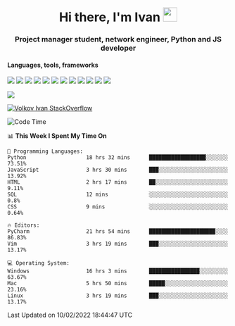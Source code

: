 <h1 align="center">Hi there, I'm Ivan <img src="https://github.com/blackcater/blackcater/blob/main/images/Hi.gif" height="32"></h1>
<h3 align="center">Project manager student, network engineer, Python and JS developer</h3>

<h4>Languages, tools, frameworks</h5>
<p float="left">
<img src="https://img.shields.io/badge/python-3670A0?style=for-the-badge&logo=python&logoColor=ffdd54">
<img src="https://img.shields.io/badge/django-%23092E20.svg?style=for-the-badge&logo=django&logoColor=white">
<img src="https://img.shields.io/badge/postgres-%23316192.svg?style=for-the-badge&logo=postgresql&logoColor=white">
<img src="https://img.shields.io/badge/pycharm-143?style=for-the-badge&logo=pycharm&logoColor=black&color=black&labelColor=green">
<img src="https://img.shields.io/badge/VIM-%2311AB00.svg?style=for-the-badge&logo=vim&logoColor=white">
<img src="https://img.shields.io/badge/Debian-D70A53?style=for-the-badge&logo=debian&logoColor=white">
<img src="https://img.shields.io/badge/Fedora-294172?style=for-the-badge&logo=fedora&logoColor=white">
<img src="https://img.shields.io/badge/mac%20os-000000?style=for-the-badge&logo=macos&logoColor=F0F0F0">
<img src="https://img.shields.io/badge/jira-%230A0FFF.svg?style=for-the-badge&logo=jira&logoColor=white">
<img src="https://img.shields.io/badge/Notion-%23000000.svg?style=for-the-badge&logo=notion&logoColor=white">
<img src="https://img.shields.io/badge/nginx-%23009639.svg?style=for-the-badge&logo=nginx&logoColor=white">
<img src="ttps://img.shields.io/badge/git-%23F05033.svg?style=for-the-badge&logo=git&logoColor=white">
 </p>
 <img src="https://www.codewars.com/users/1interceptor3/badges/large">
 
 [![Volkov Ivan StackOverflow](https://github-readme-stackoverflow.vercel.app/?userID=18140559&layout=compact&theme=dark)](https://stackoverflow.com/users/18140559/volkov-ivan)

<!--START_SECTION:waka-->
![Code Time](http://img.shields.io/badge/Code%20Time-26%20hrs%2020%20mins-blue)

📊 **This Week I Spent My Time On** 

```text
💬 Programming Languages: 
Python                   18 hrs 32 mins      ██████████████████░░░░░░░   73.51% 
JavaScript               3 hrs 30 mins       ███░░░░░░░░░░░░░░░░░░░░░░   13.92% 
HTML                     2 hrs 17 mins       ██░░░░░░░░░░░░░░░░░░░░░░░   9.11% 
SQL                      12 mins             ░░░░░░░░░░░░░░░░░░░░░░░░░   0.8% 
CSS                      9 mins              ░░░░░░░░░░░░░░░░░░░░░░░░░   0.64%

🔥 Editors: 
PyCharm                  21 hrs 54 mins      █████████████████████░░░░   86.83% 
Vim                      3 hrs 19 mins       ███░░░░░░░░░░░░░░░░░░░░░░   13.17%

💻 Operating System: 
Windows                  16 hrs 3 mins       ████████████████░░░░░░░░░   63.67% 
Mac                      5 hrs 50 mins       █████░░░░░░░░░░░░░░░░░░░░   23.16% 
Linux                    3 hrs 19 mins       ███░░░░░░░░░░░░░░░░░░░░░░   13.17%

```


 Last Updated on 10/02/2022 18:44:47 UTC
<!--END_SECTION:waka-->
